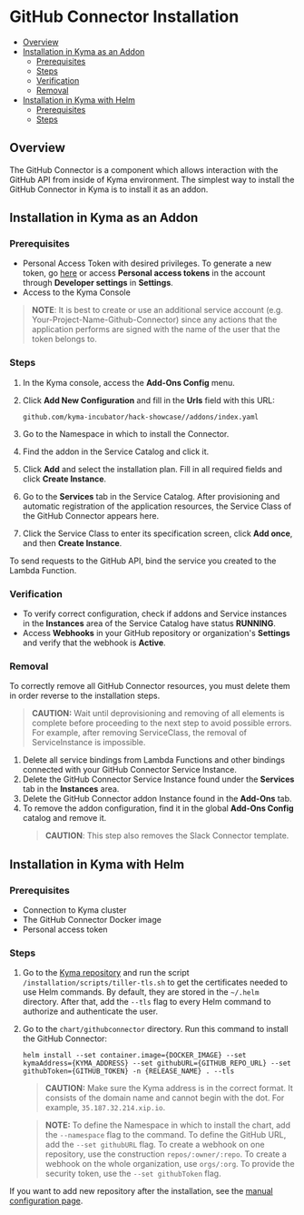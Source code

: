 # GitHub Connector Installation <!-- omit in toc -->


- [Overview](#overview)
- [Installation in Kyma as an Addon](#installation-in-kyma-as-an-addon)
  - [Prerequisites](#prerequisites)
  - [Steps](#steps)
  - [Verification](#verification)
  - [Removal](#removal)
- [Installation in Kyma with Helm](#installation-in-kyma-with-helm)
  - [Prerequisites](#prerequisites-1)
  - [Steps](#steps-1)

## Overview

The GitHub Connector is a component which allows interaction with the GitHub API from inside of Kyma environment. The simplest way to install the GitHub Connector in Kyma is to install it as an addon.

## Installation in Kyma as an Addon

### Prerequisites

- Personal Access Token with desired privileges. To generate a new token, go [here](https://github.com/settings/tokens) or access **Personal access tokens** in the account through **Developer settings** in **Settings**.
- Access to the Kyma Console

> **NOTE**: It is best to create or use an additional service account (e.g. Your-Project-Name-Github-Connector) since any actions that the application performs are signed with the name of the user that the token belongs to.

### Steps

1. In the Kyma console, access the **Add-Ons Config** menu.
2. Click **Add New Configuration** and fill in the **Urls** field with this URL:

   ```http
   github.com/kyma-incubator/hack-showcase//addons/index.yaml
   ```

3. Go to the Namespace in which to install the Connector.
4. Find the addon in the Service Catalog and click it.
5. Click **Add** and select the installation plan. Fill in all required fields and click **Create Instance**.
6. Go to the **Services** tab in the Service Catalog. After provisioning and automatic registration of the application resources, the Service Class of the GitHub Connector appears here.
7. Click the Service Class to enter its specification screen, click **Add once**, and then **Create Instance**.

To send requests to the GitHub API, bind the service you created to the Lambda Function.

### Verification

- To verify correct configuration, check if addons and Service instances in the **Instances** area of the Service Catalog have status **RUNNING**.
- Access **Webhooks**  in your GitHub repository or organization's **Settings** and verify that the webhook is **Active**.

### Removal

To correctly remove all GitHub Connector resources, you must delete them in order reverse to the installation steps.
> **CAUTION:** Wait until deprovisioning and removing of all elements is complete before proceeding to the next step to avoid possible errors. For example, after removing ServiceClass, the removal of ServiceInstance is impossible.

1. Delete all service bindings from Lambda Functions and other bindings connected with your GitHub Connector Service Instance.
2. Delete the GitHub Connector Service Instance found under the **Services** tab in the **Instances** area.
3. Delete the GitHub Connector addon Instance found in the **Add-Ons** tab.
4. To remove the addon configuration, find it in the global **Add-Ons Config** catalog and remove it.
   > **CAUTION**: This step also removes the Slack Connector template.

## Installation in Kyma with Helm

### Prerequisites

- Connection to Kyma cluster
- The GitHub Connector Docker image
- Personal access token

### Steps

1. Go to the [Kyma repository](https://github.com/kyma-project/kyma) and run the script `/installation/scripts/tiller-tls.sh` to get the certificates needed to use Helm commands. By default, they are stored in the `~/.helm` directory. After that, add the `--tls` flag to every Helm command to authorize and authenticate the user.
2. Go to the `chart/githubconnector` directory. Run this command to install the GitHub Connector:

    ``` shell
    helm install --set container.image={DOCKER_IMAGE} --set kymaAddress={KYMA_ADDRESS} --set githubURL={GITHUB_REPO_URL} --set githubToken={GITHUB_TOKEN} -n {RELEASE_NAME} . --tls
    ```

    >**CAUTION:** Make sure the Kyma address is in the correct format. It consists of the domain name and cannot begin with the dot. For example, `35.187.32.214.xip.io`.

    >**NOTE:** To define the Namespace in which to install the chart, add the `--namespace` flag to the command. To define the GitHub URL, add the `--set githubURL` flag. To create a webhook on one repository, use the construction `repos/:owner/:repo`. To create a webhook on the whole organization, use `orgs/:org`. To provide the security token, use the `--set githubToken` flag.

If you want to add new repository after the installation, see the [manual configuration page](/docs/github-connector/manual_connection.md).